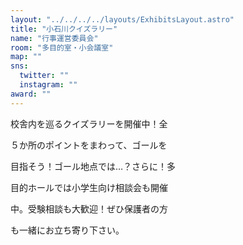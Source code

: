 ```yaml
---
layout: "../../../../layouts/ExhibitsLayout.astro"
title: "小石川クイズラリー"
name: "行事運営委員会"
room: "多目的室・小会議室"
map: ""
sns:
  twitter: ""
  instagram: ""
award: ""
---
```




校舎内を巡るクイズラリーを開催中！全

５か所のポイントをまわって、ゴールを

目指そう！ゴール地点では…？さらに！多

目的ホールでは小学生向け相談会も開催

中。受験相談も大歓迎！ぜひ保護者の方

も一緒にお立ち寄り下さい。

